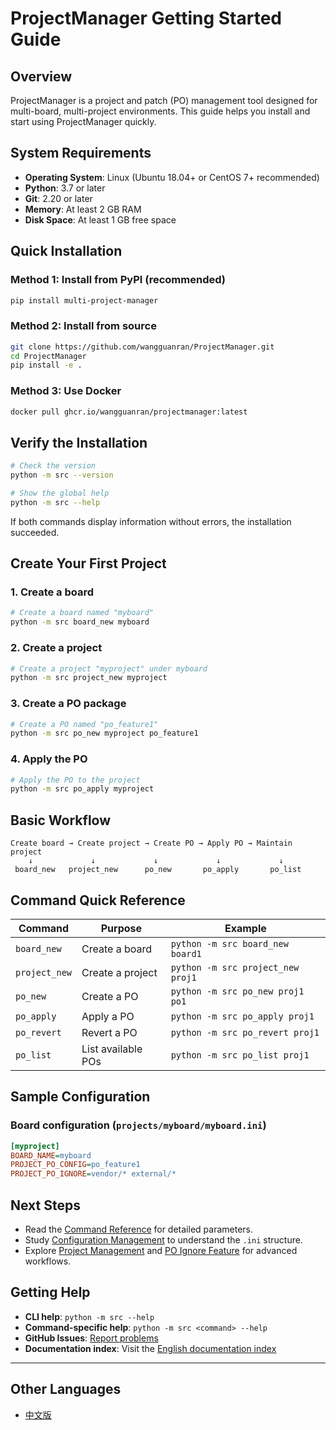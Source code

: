 # ProjectManager Getting Started Guide

## Overview

ProjectManager is a project and patch (PO) management tool designed for multi-board, multi-project environments. This guide helps you install and start using ProjectManager quickly.

## System Requirements

- **Operating System**: Linux (Ubuntu 18.04+ or CentOS 7+ recommended)
- **Python**: 3.7 or later
- **Git**: 2.20 or later
- **Memory**: At least 2 GB RAM
- **Disk Space**: At least 1 GB free space

## Quick Installation

### Method 1: Install from PyPI (recommended)
```bash
pip install multi-project-manager
```

### Method 2: Install from source
```bash
git clone https://github.com/wangguanran/ProjectManager.git
cd ProjectManager
pip install -e .
```

### Method 3: Use Docker
```bash
docker pull ghcr.io/wangguanran/projectmanager:latest
```

## Verify the Installation

```bash
# Check the version
python -m src --version

# Show the global help
python -m src --help
```

If both commands display information without errors, the installation succeeded.

## Create Your First Project

### 1. Create a board
```bash
# Create a board named "myboard"
python -m src board_new myboard
```

### 2. Create a project
```bash
# Create a project "myproject" under myboard
python -m src project_new myproject
```

### 3. Create a PO package
```bash
# Create a PO named "po_feature1"
python -m src po_new myproject po_feature1
```

### 4. Apply the PO
```bash
# Apply the PO to the project
python -m src po_apply myproject
```

## Basic Workflow

```
Create board → Create project → Create PO → Apply PO → Maintain project
    ↓             ↓             ↓             ↓             ↓
 board_new   project_new      po_new       po_apply       po_list
```

## Command Quick Reference

| Command | Purpose | Example |
|---------|---------|---------|
| `board_new` | Create a board | `python -m src board_new board1` |
| `project_new` | Create a project | `python -m src project_new proj1` |
| `po_new` | Create a PO | `python -m src po_new proj1 po1` |
| `po_apply` | Apply a PO | `python -m src po_apply proj1` |
| `po_revert` | Revert a PO | `python -m src po_revert proj1` |
| `po_list` | List available POs | `python -m src po_list proj1` |

## Sample Configuration

### Board configuration (`projects/myboard/myboard.ini`)

```ini
[myproject]
BOARD_NAME=myboard
PROJECT_PO_CONFIG=po_feature1
PROJECT_PO_IGNORE=vendor/* external/*
```

## Next Steps

- Read the [Command Reference](command-reference.md) for detailed parameters.
- Study [Configuration Management](configuration.md) to understand the `.ini` structure.
- Explore [Project Management](../features/project-management.md) and [PO Ignore Feature](../features/po-ignore-feature.md) for advanced workflows.

## Getting Help

- **CLI help**: `python -m src --help`
- **Command-specific help**: `python -m src <command> --help`
- **GitHub Issues**: [Report problems](https://github.com/wangguanran/ProjectManager/issues)
- **Documentation index**: Visit the [English documentation index](../README.md)

---

## Other Languages

- [中文版](../../zh/user-guide/getting-started.md)
